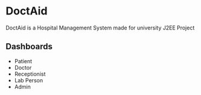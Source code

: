 # DoctAid

DoctAid is a Hospital Management System made for university J2EE Project

## Dashboards
* Patient
* Doctor
* Receptionist
* Lab Person
* Admin
